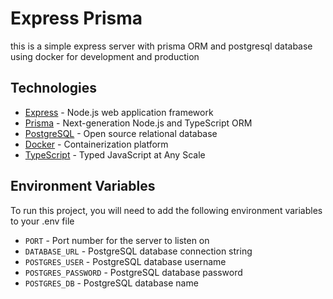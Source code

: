 # Express Prisma
this is a simple express server with prisma ORM and postgresql database using docker for development and production

## Technologies
- [Express](https://expressjs.com/) - Node.js web application framework
- [Prisma](https://www.prisma.io/) - Next-generation Node.js and TypeScript ORM
- [PostgreSQL](https://www.postgresql.org/) - Open source relational database
- [Docker](https://www.docker.com/) - Containerization platform
- [TypeScript](https://www.typescriptlang.org/) - Typed JavaScript at Any Scale

## Environment Variables
To run this project, you will need to add the following environment variables to your .env file

- `PORT` - Port number for the server to listen on
- `DATABASE_URL` - PostgreSQL database connection string
- `POSTGRES_USER` - PostgreSQL database username
- `POSTGRES_PASSWORD` - PostgreSQL database password
- `POSTGRES_DB` - PostgreSQL database name
